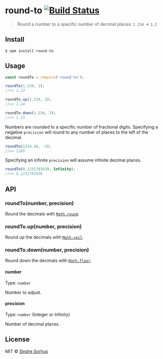 # round-to [![Build Status](https://travis-ci.org/sindresorhus/round-to.svg?branch=master)](https://travis-ci.org/sindresorhus/round-to)

> Round a number to a specific number of decimal places: `1.234` → `1.2`


## Install

```
$ npm install round-to
```


## Usage

```js
const roundTo = require('round-to');

roundTo(1.234, 2);
//=> 1.23

roundTo.up(1.234, 2);
//=> 1.24

roundTo.down(1.234, 2);
//=> 1.23
```

Numbers are rounded to a specific number of fractional digits. Specifying a negative `precision` will round to any number of places to the left of the decimal.

```js
roundTo(1234.56, -2);
//=> 1200
```

Specifying an infinite `precision` will assume infinite decimal places.

```js
roundTo(0.1231782638, Infinity);
//=> 0.1231782638
```

## API

### roundTo(number, precision)

Round the decimals with [`Math.round`](https://developer.mozilla.org/en-US/docs/Web/JavaScript/Reference/Global_Objects/Math/round).

### roundTo.up(number, precision)

Round up the decimals with [`Math.ceil`](https://developer.mozilla.org/en-US/docs/Web/JavaScript/Reference/Global_Objects/Math/ceil).

### roundTo.down(number, precision)

Round down the decimals with [`Math.floor`](https://developer.mozilla.org/en-US/docs/Web/JavaScript/Reference/Global_Objects/Math/floor).

#### number

Type: `number`

Number to adjust.

#### precision

Type: `number` (Integer or Infinity)

Number of decimal places.


## License

MIT © [Sindre Sorhus](https://sindresorhus.com)
